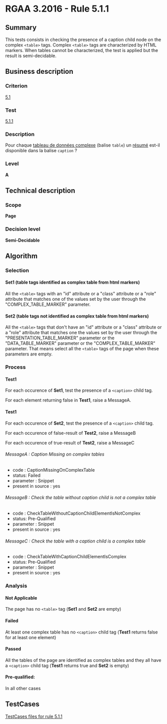 # RGAA 3.2016 - Rule 5.1.1

## Summary
This tests consists in checking the presence of a caption child node on the complex `<table>` tags. Complex `<table>` tags are characterized by HTML markers. When tables cannot be characterized, the test  is applied but the result is semi-decidable.

## Business description

### Criterion
[5.1](http://references.modernisation.gouv.fr/rgaa-accessibilite/2016/criteres.html#crit-5-1)

### Test
[5.1.1](http://references.modernisation.gouv.fr/rgaa-accessibilite/2016/criteres.html#test-5-1-1)

### Description
<div lang="fr">Pour chaque <a href="http://references.modernisation.gouv.fr/rgaa-accessibilite/glossaire.html#tableau-de-donnes-complexe">tableau de donn&#xE9;es complexe</a> (balise <code lang="en">table</code>) un <a href="http://references.modernisation.gouv.fr/rgaa-accessibilite/glossaire.html#rsum-de-tableau">r&#xE9;sum&#xE9;</a> est-il disponible dans la balise <code lang="en">caption</code>&nbsp;?</div>

### Level
**A**

## Technical description

### Scope
**Page**

### Decision level
**Semi-Decidable**

## Algorithm

### Selection

#### Set1 (table tags identified as complex table from html markers)

All the `<table>` tags with an "id" attribute or a "class" attribute or a
"role" attribute that matches one of the values set by the user through
the "COMPLEX_TABLE_MARKER" parameter.

#### Set2 (table tags not identified as complex table from html markers)

All the `<table>` tags that don't have an "id" attribute or a "class" attribute or a "role" attribute that matches one the values set by the user through the "PRESENTATION_TABLE_MARKER" parameter or the "DATA_TABLE_MARKER" parameter or the "COMPLEX_TABLE_MARKER" parameter. 
That means select all the `<table>` tags of the page when these parameters are empty.

### Process

#### Test1

For each occurence of **Set1**, test the presence of a `<caption>` child tag.

For each element returning false in **Test1**, raise a MessageA.

#### Test1

For each occurence of **Set2**, test the presence of a `<caption>` child tag.

For each occurence of false-result of **Test2**, raise a MessageB

For each occurence of true-result of **Test2**, raise a MessageC

###### MessageA : Caption Missing on complex tables

-   code : CaptionMissingOnComplexTable
-   status: Failed
-   parameter : Snippet
-   present in source : yes

###### MessageB : Check the table without caption child is not a complex table

-   code : CheckTableWithoutCaptionChildElementIsNotComplex
-   status: Pre-Qualified
-   parameter : Snippet
-   present in source : yes

###### MessageC : Check the table with a caption child is a complex table

-   code : CheckTableWithCaptionChildElementIsComplex
-   status: Pre-Qualified
-   parameter : Snippet
-   present in source : yes

### Analysis

#### Not Applicable

The page has no `<table>` tag (**Set1** and **Set2** are empty)

#### Failed

At least one complex table has no `<caption>` child tag (**Test1** returns false for at least one element)

#### Passed

All the tables of the page are identified as complex tables and they all have a `<caption>` child tag (**Test1** returns true and **Set2** is empty)

#### Pre-qualified:

In all other cases



##  TestCases

[TestCases files for rule 5.1.1](https://github.com/Asqatasun/Asqatasun/tree/develop/rules/rules-rgaa3.2016/src/test/resources/testcases/rgaa32016/Rgaa32016Rule050101/)


